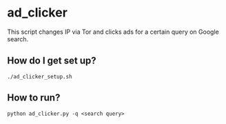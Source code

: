 # ad_clicker

This script changes IP via Tor and clicks ads for a certain query on Google search.


## How do I get set up?

`./ad_clicker_setup.sh`


## How to run?

`python ad_clicker.py -q <search query>`

